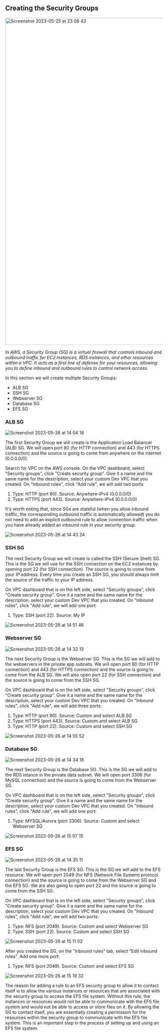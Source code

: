 ## Creating the Security Groups

<img width="1044" alt="Screenshot 2023-05-25 at 23 08 43" src="https://github.com/leorickli/wordpress-aws/assets/106999054/be107717-0b37-4f0f-8699-5613ca8ff3e3">

*In AWS, a Security Group (SG) is a virtual firewall that controls inbound and outbound traffic for EC2 instances, RDS instances, and other resources within a VPC. It acts as a first line of defense for your resources, allowing you to define inbound and outbound rules to control network access.*

In this section we will create multiple Security Groups:

- ALB SG
- SSH SG
- Webserver SG
- Database SG
- EFS SG

### ALB SG

![Screenshot 2023-05-26 at 14 04 18](https://github.com/leorickli/wordpress-aws/assets/106999054/d5c35f11-145a-409a-b7fd-fcfc0537b81a)

The first Security Group we will create is the Application Load Balancer (ALB) SG. We will open port 80 (for HTTP connection) and 443 (for HTTPS connection) and the source is going to come from anywhere on the internet (0.0.0.0/0).

Search for VPC on the AWS console. On the VPC dashboard, select "Security groups", click "Create security group". Give it a name and the same name for the description, select your custom Dev VPC that you created. On "Inbound rules", click "Add rule", we will add two ports:

1. Type: HTTP (port 80). Source: Anywhere-IPv4 (0.0.0.0/0)
2. Type: HTTPS (port 443). Source: Anywhere-IPv4 (0.0.0.0/0)

It's worth noting that, since SGs are stateful (when you allow inbound traffic, the corresponding outbound traffic is automatically allowed) you do not need to add an explicit outbound rule to allow connection traffic when you have already added an inbound rule in your security group.

![Screenshot 2023-05-26 at 14 43 24](https://github.com/leorickli/wordpress-aws/assets/106999054/195c45ab-bc10-4f51-92ae-6f32a01d9f02)

### SSH SG

The next Security Group we will create is called the SSH (Secure Shell) SG. This is the SG we will use for the SSH connection on the EC2 instances by opening port 22 (for SSH connection). The source is going to come from your IP address. Every time you create an SSH SG, you should always limit the source of the traffic to your IP address.

On VPC dashboard that is on the left side, select "Security groups", click "Create security group". Give it a name and the same name for the description, select your custom Dev VPC that you created. On "Inbound rules", click "Add rule", we will add one port:

1. Type: SSH (port 22). Source: My IP

![Screenshot 2023-05-26 at 14 51 46](https://github.com/leorickli/wordpress-aws/assets/106999054/ee5b6401-ef8e-4d0a-82ab-d2256b194105)

### Webserver SG

![Screenshot 2023-05-26 at 14 32 13](https://github.com/leorickli/wordpress-aws/assets/106999054/4e4e6ea0-3fe6-42c9-9316-349d37ed2a28)

The next Security Group is the Webserver SG. This is the SG we will add to the webservers in the private app subnets. We will open port 80 (for HTTP connection) and 443 (for HTTPS connection) and the source is going to come from the ALB SG. We will also open port 22 (for SSH connection) and the source is going to come from the SSH SG.

On VPC dashboard that is on the left side, select "Security groups", click "Create security group". Give it a name and the same name for the description, select your custom Dev VPC that you created. On "Inbound rules", click "Add rule", we will add three ports:

1. Type: HTTP (port 80). Source: Custom and select ALB SG
2. Type: HTTPS (port 443). Source: Custom and select ALB SG
3. Type: HTTP (port 22). Source: Custom and select SSH SG

![Screenshot 2023-05-26 at 14 55 52](https://github.com/leorickli/wordpress-aws/assets/106999054/d34f95e3-82fe-4756-b870-9ef787ce9dbd)

### Database SG

![Screenshot 2023-05-26 at 14 34 18](https://github.com/leorickli/wordpress-aws/assets/106999054/76f74ce6-4e8e-4bcb-9f7f-6b4a7ff7f168)

The next Security Group is the Database SG. This is the SG we will add to the RDS istance in the private data subnet. We will open port 3306 (for MySQL connection) and the source is going to come from the Webserver SG.

On VPC dashboard that is on the left side, select "Security groups", click "Create security group". Give it a name and the same name for the description, select your custom Dev VPC that you created. On "Inbound rules", click "Add rule", we will add one port:

1. Type: MYSQL/Aurora (port 3306). Source: Custom and select Webserver SG

![Screenshot 2023-05-26 at 15 07 15](https://github.com/leorickli/wordpress-aws/assets/106999054/73ef3e53-5031-48cc-aec5-9bdc58168462)

### EFS SG

![Screenshot 2023-05-26 at 14 35 11](https://github.com/leorickli/wordpress-aws/assets/106999054/b38d1ca9-d565-4fa2-8520-33619430c080)

The last Security Group is the EFS SG. This is the SG we will add to the EFS resource. We will open port 2049 (for NFS (Network File System) protocol connection) and the source is going to come from the Webserver SG and the EFS SG. We are also going to open port 22 and the source is going to come from the SSH SG.

On VPC dashboard that is on the left side, select "Security groups", click "Create security group". Give it a name and the same name for the description, select your custom Dev VPC that you created. On "Inbound rules", click "Add rule", we will add two ports:

1. Type: NFS (port 2049). Source: Custom and select Webserver SG
2. Type: SSH (port 22). Source: Custom and select SSH SG

![Screenshot 2023-05-26 at 15 11 02](https://github.com/leorickli/wordpress-aws/assets/106999054/30680c47-5e93-4545-8996-25c58e5f55b6)

After you created the SG, on the "Inbound rules" tab, select "Edit inbound rules". Add one more port:

1. Type: NFS (port 2049). Source: Custom and select EFS SG

![Screenshot 2023-05-26 at 15 19 32](https://github.com/leorickli/wordpress-aws/assets/106999054/a28bb819-a8c0-4e31-9775-f662446e0ced)

The reason for adding a rule to an EFS security group to allow it to contact itself is to allow the various instances or resources that are associated with the security group to access the EFS file system. Without this rule, the instances or resources would not be able to communicate with the EFS file system and would not be able to access or store files on it. By allowing the SG to contact itself, you are essentially creating a permission for the resources within the security group to communicate with the EFS file system. This is an important step in the process of setting up and using an EFS file system.
